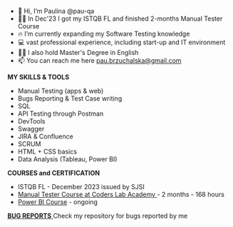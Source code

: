 - 👋 Hi, I’m Paulina @pau-qa
- 👩‍💼 In Dec'23 I got my ISTQB FL and finished 2-months Manual Tester Course
- 🔥 I’m currently expanding my Software Testing knowledge
- 💻 vast professional experience, including start-up and IT environment
- 👩‍🎓 I also hold Master's Degree in English 
- 📫 You can reach me here pau.brzuchalska@gmail.com

**MY SKILLS & TOOLS**

- Manual Testing (apps & web)
- Bugs Reporting & Test Case writing
- SQL
- API Testing through Postman
- DevTools
- Swagger
- JIRA & Confluence
- SCRUM
- HTML + CSS basics
- Data Analysis (Tableau, Power BI)

**COURSES and CERTIFICATION**
- ISTQB FL - December 2023 issued by SJSI
- [Manual Tester Course at Coders Lab Academy ]([url](https://coderslab.pl/pl/tester-manualny)https://coderslab.pl/pl/tester-manualny) - 2 months - 168 hours 
- [Power BI Course]([url](https://learn.microsoft.com/en-us/training/courses/pl-300t00)https://learn.microsoft.com/en-us/training/courses/pl-300t00) - ongoing

[**BUG REPORTS** ]([url](https://github.com/pau-qa/Bug-Reports)) Check my repository for bugs reported by me
